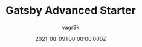 ---
title: Gatsby Advanced Starter
github: https://github.com/Vagr9K/gatsby-advanced-starter
demo: https://gatsby-advanced-starter-demo.netlify.app/
author: vagr9k
date: 2021-08-09T00:00:00.000Z
ssg:
  - Gatsby
cms:
  - Markdown
description: >-
  Gatsby Advanced Starter aims to provide a minimal base for building advanced
  GatsbyJS powered websites by using the latest technologies to simplify your
  process.
draft: true
publish_date: '2017-07-18T20:18:32Z'
update_date: '2022-07-17T20:24:37Z'
github_star: 1487
github_fork: 395
---